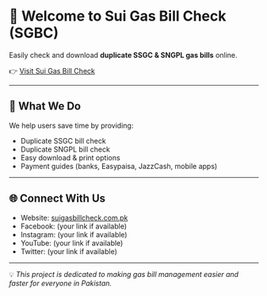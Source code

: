 # 👋 Welcome to Sui Gas Bill Check (SGBC)

Easily check and download **duplicate SSGC & SNGPL gas bills** online.

👉 [Visit Sui Gas Bill Check](https://suigasbillcheck.com.pk)

---

## 🔹 What We Do
We help users save time by providing:
- Duplicate SSGC bill check  
- Duplicate SNGPL bill check  
- Easy download & print options  
- Payment guides (banks, Easypaisa, JazzCash, mobile apps)  

---

## 🌐 Connect With Us
- Website: [suigasbillcheck.com.pk](https://suigasbillcheck.com.pk)  
- Facebook: (your link if available)  
- Instagram: (your link if available)  
- YouTube: (your link if available)  
- Twitter: (your link if available)  

---

💡 *This project is dedicated to making gas bill management easier and faster for everyone in Pakistan.*
